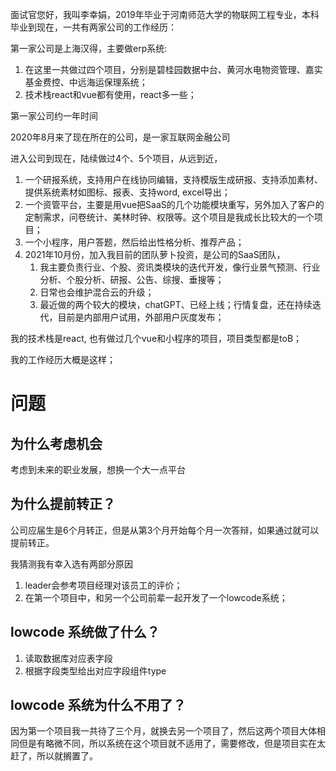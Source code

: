 面试官您好，我叫李幸娟，2019年毕业于河南师范大学的物联网工程专业，本科毕业到现在，一共有两家公司的工作经历：

第一家公司是上海汉得，主要做erp系统:

1. 在这里一共做过四个项目，分别是碧桂园数据中台、黄河水电物资管理、嘉实基金费控、中远海运保理系统；
2. 技术栈react和vue都有使用，react多一些；



第一家公司约一年时间

2020年8月来了现在所在的公司，是一家互联网金融公司

进入公司到现在，陆续做过4个、5个项目，从远到近，
1. 一个研报系统，支持用户在线协同编辑，支持模版生成研报、支持添加素材、提供系统素材如图标、报表、支持word, excel导出；
2. 一个资管平台，主要是用vue把SaaS的几个功能模块重写，另外加入了客户的定制需求，问卷统计、美林时钟、权限等。这个项目是我成长比较大的一个项目；
3. 一个小程序，用户答题，然后给出性格分析、推荐产品；
4. 2021年10月份，加入我目前的团队萝卜投资，是公司的SaaS团队，
   1. 我主要负责行业、个股、资讯类模块的迭代开发，像行业景气预测、行业分析、个股分析、研报、公告、综搜、垂搜等；
   2. 日常也会维护混合云的升级；
   3. 最近做的两个较大的模块，chatGPT、已经上线；行情复盘，还在持续迭代，目前是内部用户试用，外部用户灰度发布；


我的技术栈是react, 也有做过几个vue和小程序的项目，项目类型都是toB；

我的工作经历大概是这样；








# 问题

## 为什么考虑机会

考虑到未来的职业发展，想换一个大一点平台

## 为什么提前转正？


公司应届生是6个月转正，但是从第3个月开始每个月一次答辩，如果通过就可以提前转正。

我猜测我有幸入选有两部分原因
1. leader会参考项目经理对该员工的评价；
2. 在第一个项目中，和另一个公司前辈一起开发了一个lowcode系统；


## lowcode 系统做了什么？

1. 读取数据库对应表字段
2. 根据字段类型给出对应字段组件type


## lowcode 系统为什么不用了？

因为第一个项目我一共待了三个月，就换去另一个项目了，然后这两个项目大体相同但是有略微不同，所以系统在这个项目就不适用了，需要修改，但是项目实在太赶了，所以就搁置了。


